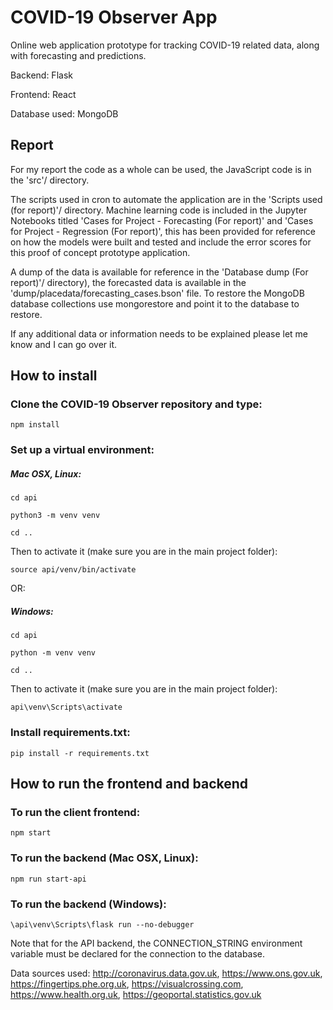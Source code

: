 # COVID-19 Observer App
Online web application prototype for tracking COVID-19 related data, along with forecasting and predictions.

Backend: Flask

Frontend: React

Database used: MongoDB


## Report

For my report the code as a whole can be used, the JavaScript code is in the 'src'/ directory.

The scripts used in cron to automate the application are in the 'Scripts used (for report)'/ directory.
Machine learning code is included in the Jupyter Notebooks titled 'Cases for Project - Forecasting (For report)' and 'Cases for Project - Regression (For report)', this has been provided for reference on how the models were built and tested and include the error scores for this proof of concept prototype application.

A dump of the data is available for reference in the 'Database dump (For report)'/ directory), the forecasted data is available in the 'dump/placedata/forecasting_cases.bson' file. To restore the MongoDB database collections use mongorestore and point it to the database to restore.

If any additional data or information needs to be explained please let me know and I can go over it.


## How to install

### Clone the COVID-19 Observer repository and type:
```npm install```

### Set up a virtual environment:

##### Mac OSX, Linux:
```cd api```

```python3 -m venv venv```

```cd ..```

Then to activate it (make sure you are in the main project folder):

```source api/venv/bin/activate```

OR:

##### Windows:
```cd api```

```python -m venv venv```


```cd ..```

Then to activate it (make sure you are in the main project folder):

```api\venv\Scripts\activate```

### Install requirements.txt:
```pip install -r requirements.txt```


## How to run the frontend and backend

### To run the client frontend:
```npm start```

### To run the backend (Mac OSX, Linux):
```npm run start-api```

### To run the backend (Windows):
```\api\venv\Scripts\flask run --no-debugger```


Note that for the API backend, the CONNECTION_STRING environment variable must be declared for the connection to the database.

Data sources used: http://coronavirus.data.gov.uk, https://www.ons.gov.uk, https://fingertips.phe.org.uk, https://visualcrossing.com, https://www.health.org.uk, https://geoportal.statistics.gov.uk
